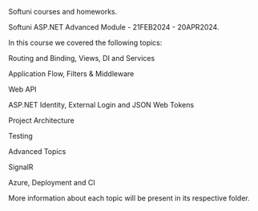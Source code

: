 Softuni courses and homeworks.

Softuni ASP.NET Advanced Module - 21FEB2024 - 20APR2024.

In this course we covered the following topics:

Routing and Binding, Views, DI and Services

Application Flow, Filters & Middleware

Web API

ASP.NET Identity, External Login and JSON Web Tokens

Project Architecture

Testing

Advanced Topics

SignalR

Azure, Deployment and CI

More information about each topic will be present in its respective folder.